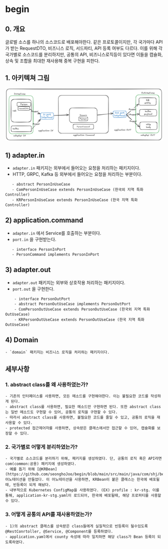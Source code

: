 # begin

## 0. 개요
글로벌 소스를 하나의 소스코드로 배포해야한다. 같은 프로토콜이지만, 각 국가마다 API가 받는 RequestDTO, 비즈니스 로직, 서드파티, API 등록 여부도 다르다.
이를 위해 각 국가별로 소스코드를 분리하지만, 공통의 API, 비즈니스로직등이 있다면 이들을 캡슐화, 상속 및 조합을 최대한 재사용해 중복 구현을 피한다.

## 1. 아키텍쳐 그림
![img_1.png](img_1.png)
##      1) adapter.in
   - `adapter.in` 패키지는 외부에서 들어오는 요청을 처리하는 패키지이다.
   - HTTP, GRPC, Kafka 등 외부에서 들어오는 요청을 처리하는 부분이다.
```angular2html
   - abstract PersonInUseCase 
   - ComPersonInUseCase extends PersonInUseCase (한국외 지역 특화 Controller)
   - KRPersonInUseCase extends PersonInUseCase (한국 지역 특화 Controller)
```
##      2) application.command
   - `adapter.in` 에서 Service를 호출하는 부분이다.
   - `port.in` 을 구현받는다.
```angular2html
   - interface PersonInPort
   - PersonCommand implements PersonInPort
```
##   3) adapter.out
   - `adapter.out` 패키지는 외부와 상호작용 처리하는 패키지이다.
   - `port.out` 을 구현한다.
```angular2html
    - interface PersonOutPort
    - abstract PersonOutUseCase implements PersonOutPort
    - ComPersonOutUseCase extends PersonOutUseCase (한국외 지역 특화 OutUseCase)
    - KRPersonOutUseCase extends PersonOutUseCase (한국 지역 특화 OutUseCase)
```
## 4) Domain
    - `domain` 패키지는 비즈니스 로직을 처리하는 패키지이다.

## 세부사항 
### 1. abstract class를 왜 사용하였는가?
    - 기존의 인터페이스를 사용하면, 모든 메소드를 구현해야한다. 이는 불필요한 코드를 작성하게 된다.
    - abstract class를 사용하면, 필요한 메소드만 구현하면 된다. 또한 abstract class는 일반 메소드도 구현할 수 있어, 공통의 로직을 구현할 수 있다.
    - 따라서 abstract class를 사용하면, 불필요한 코드를 줄일 수 있고, 공통의 로직을 재사용할 수 있다.
    - protected 접근제어자를 사용하면, 상속받은 클래스에서만 접근할 수 있어, 캡슐화를 보장할 수 있다.
### 2. 국가별로 어떻게 분리하였는가?
    - 국가별로 소스코드를 분리하기 위해, 패키지를 생성하였다. 단, 공통의 로직 혹은 API라면 com(common:공용) 패키지에 생성하였다.
    - 예를 돕기 위해 [@KRBean](https://github.com/seonghoJoo/begin/blob/main/src/main/java/com/shj/begin/infrastructure/common/KRBean.java) 어노테이션을 만들었다. 이 어노테이션을 사용하면, KRBean이 붙은 클래스는 한국에 배포될때, 빈등록이 되게 해놨다.
    - 내부적으로 Kubernetes ConfigMap을 사용하였다. (EX) profile : kr-stg. 이를 통해, application-kr-stg.yaml이 로드되어, 한국에 배포될때, 해당 프로퍼티를 사용할 수 있다.
### 3. 어떻게 공통의 API를 재사용하였는가?
    - 1)의 abstract 클래스를 상속받은 class들에게 실질적으로 빈등록이 될수있도록 @RestConrtoller, @Service, @Component를 등록하였다. 
    - application.yaml에서 county 속성에 따라 일치하면 해당 class가 Bean 등록이 되도록하였다.
